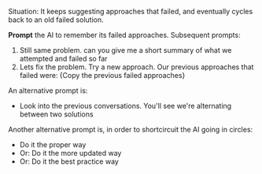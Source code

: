 Situation: It keeps suggesting approaches that failed, and eventually cycles back to an old failed solution.

**Prompt** the AI to remember its failed approaches. Subsequent prompts:

1. Still same problem. can you give me a short summary of what we attempted and failed so far  
2. Lets fix the problem. Try a new approach. Our previous approaches that failed were: {Copy the previous failed approaches}

An alternative prompt is:
- Look into the previous conversations. You'll see we're alternating between two solutions

Another alternative prompt is, in order to shortcircuit the AI going in circles:
- Do it the proper way
- Or: Do it the more updated way
- Or: Do it the best practice way
